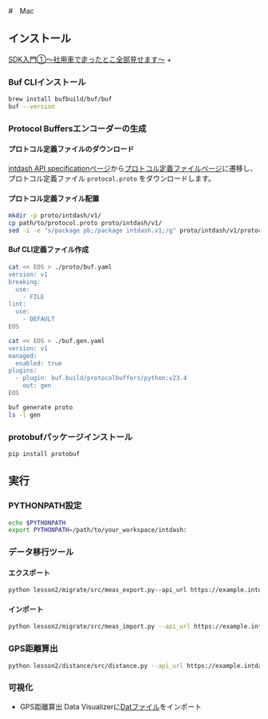 #　Mac

## インストール

[SDK入門①〜社用車で走ったとこ全部見せます〜](../../lesson1/docs/setup_mac.md) +

### Buf CLIインストール

```sh
brew install bufbuild/buf/buf
buf --version
```
### Protocol Buffersエンコーダーの生成

#### プロトコル定義ファイルのダウンロード
[intdash API specificationページ](https://docs.intdash.jp/api/intdash-api/v2.7.0/spec_public.html#tag/MeasurementService_Measurement-Sequences/operation/createProjectMeasurementSequenceChunks)から[プロトコル定義ファイルページ](https://docs.intdash.jp/api/measurement/v1.18/proto/index.html)に遷移し、プロトコル定義ファイル `protocol.proto` をダウンロードします。


#### プロトコル定義ファイル配置
```sh
mkdir -p proto/intdash/v1/ 
cp path/to/protocol.proto proto/intdash/v1/  
sed -i -e "s/package pb;/package intdash.v1;/g" proto/intdash/v1/protocol.proto
```

#### Buf CLI定義ファイル作成
```sh
cat << EOS > ./proto/buf.yaml
version: v1
breaking:
  use:
    - FILE
lint:
  use:
    - DEFAULT
EOS

cat << EOS > ./buf.gen.yaml
version: v1
managed:
  enabled: true
plugins:
  - plugin: buf.build/protocolbuffers/python:v23.4
    out: gen
EOS

buf generate proto
ls -l gen
```
### protobufパッケージインストール
```sh
pip install protobuf
```

## 実行
### PYTHONPATH設定
```sh
echo $PYTHONPATH
export PYTHONPATH=/path/to/your_workspace/intdash:
```

### データ移行ツール
#### エクスポート
```sh
python lesson2/migrate/src/meas_export.py--api_url https://example.intdash.jp --api_token <YOUR_API_TOKEN> --project_uuid <YOUR_PROJECT_UUID> --meas_uuid <YOUR_MEAS_UUID>
```

#### インポート
```sh
python lesson2/migrate/src/meas_import.py --api_url https://example.intdash.jp --api_token <YOUR_API_TOKEN> --project_uuid <YOUR_PROJECT_UUID> --edge_uuid <YOUR_EDGE_UUID> --src_file <EXPORTED_JSON_FILE>
```

### GPS距離算出
```sh
python lesson2/distance/src/distance.py --api_url https://example.intdash.jp --api_token <YOUR_API_TOKEN> --project_uuid <YOUR_PROJECT_UUID> --meas_uuid <YOUR_MEAS_UUID>
```

### 可視化
- GPS距離算出
Data Visualizerに[Datファイル](../distance/dat/Distance.dat)をインポート
